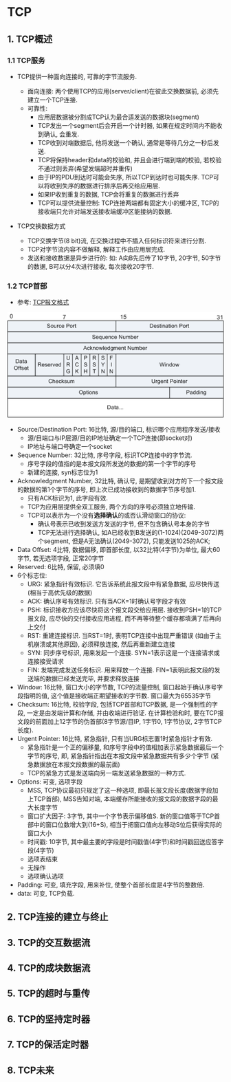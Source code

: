 # TCP

## 1. TCP概述

### 1.1 TCP服务

- TCP提供一种面向连接的, 可靠的字节流服务.
    + 面向连接: 两个使用TCP的应用(server/client)在彼此交换数据前, 必须先建立一个TCP连接.
    + 可靠性:
        * 应用层数据被分割成TCP认为最合适发送的数据块(segment)
        * TCP发出一个segment后会开启一个计时器, 如果在规定时间内不能收到确认, 会重发.
        * TCP收到对端数据后, 他将发送一个确认, 通常是等待几分之一秒后发送.
        * TCP将保持header和data的校验和, 并且会进行端到端的校验, 若校验不通过则丢弃(希望发端超时并重传)
        * 由于IP的PDU到达时可能会失序, 所以TCP到达时也可能失序. TCP可以将收到失序的数据进行排序后再交给应用层.
        * 如果IP收到重复的数据, TCP会将重复的数据进行丢弃
        * TCP可以提供流量控制: TCP连接两端都有固定大小的缓冲区, TCP的接收端只允许对端发送接收端缓冲区能接纳的数据.

- TCP交换数据方式
    + TCP交换字节(8 bit)流, 在交换过程中不插入任何标识符来进行分割.
    + TCP对字节流内容不做解释, 解释工作由应用层完成.
    + 发送和接收数据是异步进行的: 如: A向B先后传了10字节, 20字节, 50字节的数据, B可以分4次进行接收, 每次接收20字节.

### 1.2 TCP首部

- 参考: [TCP报文格式](http://www.023wg.com/message/message/cd_feature_tcp_message_format.html "TCP报文格式")

[![tcp-format.png](./img/tcp-format.png "tcp-format.png")](./img/tcp-format.png "tcp-format.png")

- Source/Destination Port: 16比特, 源/目的端口, 标识哪个应用程序发送/接收
    + 源/目端口与IP层源/目的IP地址确定一个TCP连接(即socket对)
    + IP地址与端口号确定一个socket
- Sequence Number: 32比特, 序号字段, 标识TCP连接中的字节流.
    + 序号字段的值指的是本报文段所发送的数据的第一个字节的序号
    + 新建的连接, syn标志位为1
- Acknowledgment Number, 32比特, 确认号, 是期望收到对方的下一个报文段的数据的第1个字节的序号, 即上次已成功接收到的数据字节序号加1.
    + 只有ACK标识为1, 此字段有效.
    + TCP为应用层提供全双工服务, 两个方向的序号必须独立地传输.
    + TCP可以表示为一个没有**选择确认**的或否认滑动窗口的协议:
        * 确认号表示已收到发送方发送的字节, 但不包含确认号本身的字节
        * TCP无法进行选择确认, 如A已经收到B发送的(1-1024)(2049-3072)两个segment, 但是A无法确认(2049-3072), 只能发送1025的ACK;
- Data Offset: 4比特, 数据偏移, 即首部长度, 以32比特(4字节)为单位, 最大60字节, 若无选项字段, 正常20字节
- Reserved: 6比特, 保留, 必须填0
- 6个标志位:
    + URG: 紧急指针有效标识. 它告诉系统此报文段中有紧急数据, 应尽快传送(相当于高优先级的数据)
    + ACK: 确认序号有效标识. 只有当ACK=1时确认号字段才有效
    + PSH: 标识接收方应该尽快将这个报文段交给应用层. 接收到PSH=1的TCP报文段, 应尽快的交付接收应用进程, 而不再等待整个缓存都填满了后再向上交付
    + RST: 重建连接标识. 当RST=1时, 表明TCP连接中出现严重错误 (如由于主机崩溃或其他原因), 必须释放连接, 然后再重新建立连接
    + SYN: 同步序号标识, 用来发起一个连接. SYN=1表示这是一个连接请求或连接接受请求
    + FIN: 发端完成发送任务标识. 用来释放一个连接. FIN=1表明此报文段的发送端的数据已经发送完毕, 并要求释放连接
- Window: 16比特, 窗口大小的字节数, TCP的流量控制, 窗口起始于确认序号字段指明的值, 这个值是接收端正期望接收的字节数. 窗口最大为65535字节
- Checksum: 16比特, 校验字段, 包括TCP首部和TCP数据, 是一个强制性的字段, 一定是由发端计算和存储, 并由收端进行验证. 在计算检验和时, 要在TCP报文段的前面加上12字节的伪首部(8字节源/目IP, 1字节0, 1字节协议, 2字节TCP长度).
- Urgent Pointer: 16比特, 紧急指针, 只有当URG标志置1时紧急指针才有效.
    + 紧急指针是一个正的偏移量, 和序号字段中的值相加表示紧急数据最后一个字节的序号, 即, 紧急指针指出在本报文段中紧急数据共有多少个字节 (紧急数据放在本报文段数据的最前面)
    + TCP的紧急方式是发送端向另一端发送紧急数据的一种方式.
- Options: 可变, 选项字段
    + MSS, TCP协议最初只规定了这一种选项, 即最长报文段长度(数据字段加上TCP首部), MSS告知对端, 本端缓存所能接收的报文段的数据字段的最大长度字节
    + 窗口扩大因子: 3字节, 其中一个字节表示偏移值S. 新的窗口值等于TCP首部中的窗口位数增大到(16+S), 相当于把窗口值向左移动S位后获得实际的窗口大小
    + 时间戳: 10字节, 其中最主要的字段是时间戳值(4字节)和时间戳回送应答字段(4字节)
    + 选项表结束
    + 无操作
    + 选项确认选项
- Padding: 可变, 填充字段, 用来补位, 使整个首部长度是4字节的整数倍.
- data: 可变, TCP负载.

## 2. TCP连接的建立与终止
## 3. TCP的交互数据流
## 4. TCP的成块数据流
## 5. TCP的超时与重传
## 6. TCP的坚持定时器
## 7. TCP的保活定时器
## 8. TCP未来
